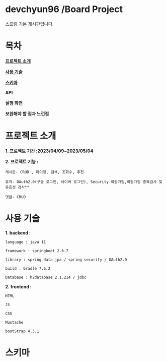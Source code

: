 # devchyun96 /Board Project
스프링 기본 게시판입니다.


# 목차
**[프로젝트 소개](github.com/devchyun96/Board/edit/master/README.md?plain1=#L22)**

**[사용 기술](github.com/devchyun96/Board/edit/master/README.md?plain1=#L36)**

**[스키마](github.com/devchyun96/Board/edit/master/README.md?plain1=#L67)**

**API**

**실행 화면**

**보완해야 할 점과 느낀점**





# 프로젝트 소개
**1. 프로젝트 기간 :2023/04/09~2023/05/04** 


**2. 프로젝트 기능 :**

    게시판- CRUD , 페이징, 검색, 조회수, 추천

    유저- OAuth2.0(구글 로그인, 네이버 로그인), Security 회원가입,회원가입 중복검사 및 유효성 검사**

    댓글- CRUD



# 사용 기술


**1. backend :** 

    language : java 11
    
    framework : springboot 2.6.7
  
    library : spring data jpa / spring security / OAuth2.0
    
    build : Gradle 7.6.2
    
    Database : h2database 2.1.214 / jdbc 
    
    
    
**2. frontend :**

    HTML
    
    JS
    
    CSS
    
    Mustache
    
    bootStrap 4.3.1
    
    
    
# 스키마


    

    
